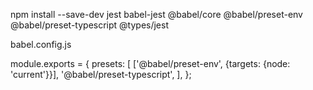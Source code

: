 npm install --save-dev jest babel-jest @babel/core @babel/preset-env @babel/preset-typescript @types/jest



babel.config.js


module.exports = {
  presets: [
    ['@babel/preset-env', {targets: {node: 'current'}}],
    '@babel/preset-typescript',
  ],
};